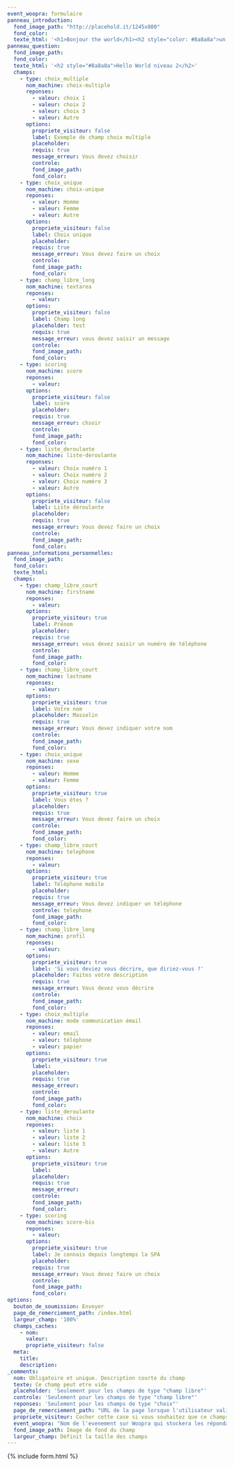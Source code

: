 ```yaml
---
event_woopra: formulaire
panneau_introduction:
  fond_image_path: "http://placehold.it/1245x800"
  fond_color:
  texte_html: '<h1>Bonjour the world</h1><h2 style="color: #8a8a8a">un titre de niveau 2 un peu plus long que le titre principal</h2>'
panneau_question:
  fond_image_path:
  fond_color:
  texte_html: '<h2 style="#8a8a8a">Hello World niveau 2</h2>'
  champs:
    - type: choix_multiple
      nom_machine: choix-multiple
      reponses:
        - valeur: choix 1
        - valeur: choix 2
        - valeur: choix 3
        - valeur: Autre
      options:
        propriete_visiteur: false
        label: Exemple de champ choix multiple
        placeholder:
        requis: true
        message_erreur: Vous devez choisir
        controle:
        fond_image_path:
        fond_color:
    - type: choix_unique
      nom_machine: choix-unique
      reponses:
        - valeur: Homme
        - valeur: Femme
        - valeur: Autre
      options:
        propriete_visiteur: false
        label: Choix unique
        placeholder:
        requis: true
        message_erreur: Vous devez faire un choix
        controle:
        fond_image_path:
        fond_color:
    - type: champ_libre_long
      nom_machine: textarea
      reponses:
        - valeur:
      options:
        propriete_visiteur: false
        label: Champ long
        placeholder: test
        requis: true
        message_erreur: vous devez saisir un message
        controle:
        fond_image_path:
        fond_color:
    - type: scoring
      nom_machine: score
      reponses:
        - valeur:
      options:
        propriete_visiteur: false
        label: score
        placeholder:
        requis: true
        message_erreur: chsoir
        controle:
        fond_image_path:
        fond_color:
    - type: liste_deroulante
      nom_machine: liste-deroulante
      reponses:
        - valeur: Choix numéro 1
        - valeur: Choix numéro 2
        - valeur: Choix numéro 3
        - valeur: Autre
      options:
        propriete_visiteur: false
        label: Liste déroulante
        placeholder:
        requis: true
        message_erreur: Vous devez faire un choix
        controle:
        fond_image_path:
        fond_color:
panneau_informations_personnelles:
  fond_image_path:
  fond_color:
  texte_html:
  champs:
    - type: champ_libre_court
      nom_machine: firstname
      reponses:
        - valeur:
      options:
        propriete_visiteur: true
        label: Prénom
        placeholder:
        requis: true
        message_erreur: vous devez saisir un numéro de téléphone
        controle:
        fond_image_path:
        fond_color:
    - type: champ_libre_court
      nom_machine: lastname
      reponses:
        - valeur:
      options:
        propriete_visiteur: true
        label: Votre nom
        placeholder: Masselin
        requis: true
        message_erreur: Vous devez indiquer votre nom
        controle:
        fond_image_path:
        fond_color:
    - type: choix_unique
      nom_machine: sexe
      reponses:
        - valeur: Homme
        - valeur: Femme
      options:
        propriete_visiteur: true
        label: Vous êtes ?
        placeholder:
        requis: true
        message_erreur: Vous devez faire un choix
        controle:
        fond_image_path:
        fond_color:
    - type: champ_libre_court
      nom_machine: telephone
      reponses:
        - valeur:
      options:
        propriete_visiteur: true
        label: Téléphone mobile
        placeholder:
        requis: true
        message_erreur: Vous devez indiquer un téléphone
        controle: telephone
        fond_image_path:
        fond_color:
    - type: champ_libre_long
      nom_machine: profil
      reponses:
        - valeur:
      options:
        propriete_visiteur: true
        label: 'Si vous deviez vous décrire, que diriez-vous ?'
        placeholder: Faites votre description
        requis: true
        message_erreur: Vous devez vous décrire
        controle:
        fond_image_path:
        fond_color:
    - type: choix_multiple
      nom_machine: mode communication émail
      reponses:
        - valeur: email
        - valeur: téléphone
        - valeur: papier
      options:
        propriete_visiteur: true
        label:
        placeholder:
        requis: true
        message_erreur:
        controle:
        fond_image_path:
        fond_color:
    - type: liste_deroulante
      nom_machine: choix
      reponses:
        - valeur: liste 1
        - valeur: liste 2
        - valeur: liste 3
        - valeur: Autre
      options:
        propriete_visiteur: true
        label:
        placeholder:
        requis: true
        message_erreur:
        controle:
        fond_image_path:
        fond_color:
    - type: scoring
      nom_machine: score-bis
      reponses:
        - valeur:
      options:
        propriete_visiteur: true
        label: Je connais depuis longtemps la SPA
        placeholder:
        requis: true
        message_erreur: Vous devez faire un choix
        controle:
        fond_image_path:
        fond_color:
options:
  bouton_de_soumission: Envoyer
  page_de_remerciement_path: /index.html
  largeur_champ: '100%'
  champs_caches:
    - nom:
      valeur:
      propriete_visiteur: false
  meta:
    title:
    description:
_comments:
  nom: Obligatoire et unique. Description courte du champ
  texte: Ce champ peut etre vide
  placeholder: 'Seulement pour les champs de type "champ libre"'
  controle: 'Seulement pour les champs de type "champ libre"'
  reponses: 'Seulement pour les champs de type "choix"'
  page_de_remerciement_path: "URL de la page lorsque l'utilisateur valide le formulaire"
  propriete_visiteur: Cocher cette case si vous souhaitez que ce champs remonte dans les propriété du visiteur sur Woopra
  event_woopra: "Nom de l'evenement sur Woopra qui stockera les répondants <a href=\"http://google.com\" target=\"_blank\">blabla</a>"
  fond_image_path: Image de fond du champ
  largeur_champ: Définit la taille des champs
---
```

{% include form.html %}
